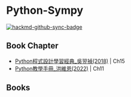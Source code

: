 # Python-Sympy

[![hackmd-github-sync-badge](https://hackmd.io/gb4m0okfSFeZpapqPERmuQ/badge)](https://hackmd.io/gb4m0okfSFeZpapqPERmuQ)

## Book Chapter
* [Python程式設計學習經典_吳翌禎(2018)](http://books.gotop.com.tw/v_IEL020400) | Ch15 
* [Python教學手冊_洪維恩(2022)](https://www.flag.com.tw/books/product/F2711) | Ch11

## Books

